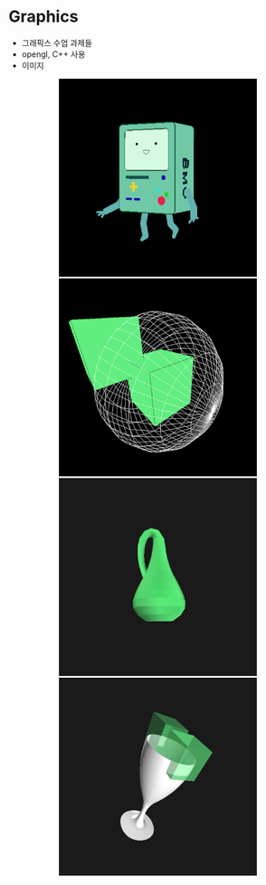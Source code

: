 # Graphics

* 그래픽스 수업 과제들
* opengl, C++ 사용
* 이미지  
  <p align="center">
    <img src="https://raw.githubusercontent.com/mori-inj/mori-inj.github.com/master/hw1.png" width="350" height="350"/>
    <img src="https://raw.githubusercontent.com/mori-inj/mori-inj.github.com/master/hw2.png" width="350" height="350"/>
    <br />
    <img src="https://raw.githubusercontent.com/mori-inj/mori-inj.github.com/master/hw3.png" width="350" height="350"/>
    <img src="https://raw.githubusercontent.com/mori-inj/mori-inj.github.com/master/hw4.png" width="350" height="350"/>
  </p>
